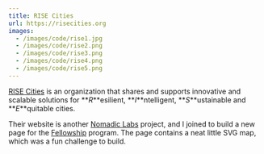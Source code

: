 ```yaml
---
title: RISE Cities
url: https://risecities.org
images: 
  - /images/code/rise1.jpg
  - /images/code/rise2.png
  - /images/code/rise3.png
  - /images/code/rise4.png
  - /images/code/rise5.png
---
```

[RISE Cities][1] is an organization that shares and supports innovative and scalable solutions for **_R_**esilient, **_I_**ntelligent, **_S_**ustainable and **_E_**quitable cities.

Their website is another [Nomadic Labs][2] project, and I joined to build a new page for the [Fellowship][3] program. The page contains a neat little SVG map, which was a fun challenge to build.

[1]:	https://risecities.org
[2]:	https://nomadiclabs.ca
[3]:	https://risecities.org/fellowship